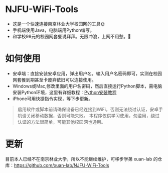 # NJFU-WiFi-Tools
- 这是一个快速连接南京林业大学校园网的工具🌞
- 手机端使用Java，电脑端用Python编写。
- 和学校98元的校园网套餐说拜拜。无限冲浪，上网不用愁。🎉
# 如何使用
- 安卓端：直接安装安卓应用，弹出用户名，输入用户名密码即可，实测在校园网套餐到期甚至卡废弃依旧可以连接使用。
- Windows或Mac,修改里面的用户名密码，然后直接运行Python脚本，需电脑安装Python环境，这里有详细教程：[Python安装教程](https://blog.csdn.net/weixin_46671572/article/details/125021461)
- iPhone可用快捷指令实现，等下步更新。
> 启用软件或脚本前请确保设备已经连接到WiFi，否则无法绕过认证，安卓手机请关闭移动数据，否则可能失败。
> 本程序仅供学习使用，勿滥用，绕过认证的方法很简单，可能其他校园网也通用。
# 更新
目前本人已经不在南京林业大学，所以不能继续维护，可移步学弟 xuan-lab 的仓库：https://github.com/xuan-lab/NJFU-WiFi-Tools

